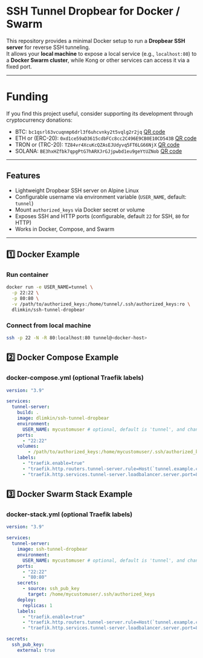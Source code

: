 # SSH Tunnel Dropbear for Docker / Swarm

This repository provides a minimal Docker setup to run a **Dropbear SSH server** for reverse SSH tunneling.  
It allows your **local machine** to expose a local service (e.g., `localhost:80`) to a **Docker Swarm cluster**, while Kong or other services can access it via a fixed port.

---

# Funding 
If you find this project useful, consider supporting its development through cryptocurrency donations:
- BTC: `bc1qsrl63vcuqnmp6drl3f6uhcvnky2t5vqlg2r2jq` [QR code](https://www.blockchain.com/btc/address/bc1qsrl63vcuqnmp6drl3f6uhcvnky2t5vqlg2r2jq)
- ETH or (ERC-20): `0xd1ce59aD3615cdbFCc8cc2C496E9CB0E10CD543B` [QR code](https://etherscan.io/address/0xd1ce59aD3615cdbFCc8cc2C496E9CB0E10CD543B)
- TRON or (TRC-20): `TZ84vr4XcuKcQZAsEJUdyvq5FT6LG66NjX` [QR code](https://tronscan.org/#/address/TZ84vr4XcuKcQZAsEJUdyvq5FT6LG66NjX)
- SOLANA: `BE3hxHZfbk7qpgPtG7hARXJrGJjpwbd1eu9geYtUZNob`  [QR code](https://solscan.io/account/BE3hxHZfbk7qpgPtG7hARXJrGJjpwbd1eu9geYtUZNob)

---

## Features

- Lightweight Dropbear SSH server on Alpine Linux
- Configurable username via environment variable (`USER_NAME`, default: `tunnel`)
- Mount `authorized_keys` via Docker secret or volume
- Exposes SSH and HTTP ports (configurable, default `22` for SSH, `80` for HTTP)
- Works in Docker, Compose, and Swarm

---

## 1️⃣ Docker Example

### Run container
```bash
docker run -e USER_NAME=tunnel \
  -p 22:22 \
  -p 80:80 \
  -v /path/to/authorized_keys:/home/tunnel/.ssh/authorized_keys:ro \
  dlimkin/ssh-tunnel-dropbear
```

### Connect from local machine
```bash
ssh -p 22 -N -R 80:localhost:80 tunnel@<docker-host>
```

## 2️⃣ Docker Compose Example
### docker-compose.yml (optional Traefik labels)
```yaml
version: "3.9"

services:
  tunnel-server:
    build: .
    image: dlimkin/ssh-tunnel-dropbear
    environment:
      USER_NAME: mycustomuser # optional, default is 'tunnel', and change in volume target below
    ports:
      - "22:22"
    volumes:
        - /path/to/authorized_keys:/home/mycustomuser/.ssh/authorized_keys:ro
    labels:
      - "traefik.enable=true"
      - "traefik.http.routers.tunnel-server.rule=Host(`tunnel.example.com`)"
      - "traefik.http.services.tunnel-server.loadbalancer.server.port=80"
```

## 3️⃣ Docker Swarm Stack Example
### docker-stack.yml  (optional Traefik labels)
```yaml
version: "3.9"

services:
  tunnel-server:
    image: ssh-tunnel-dropbear
    environment:
      USER_NAME: mycustomuser # optional, default is 'tunnel', and change in secret target below
    ports:
      - "22:22"
      - "80:80"
    secrets:
      - source: ssh_pub_key
        target: /home/mycustomuser/.ssh/authorized_keys
    deploy:
      replicas: 1
    labels:
      - "traefik.enable=true"
      - "traefik.http.routers.tunnel-server.rule=Host(`tunnel.example.com`)"
      - "traefik.http.services.tunnel-server.loadbalancer.server.port=80"

secrets:
  ssh_pub_key:
    external: true
````
